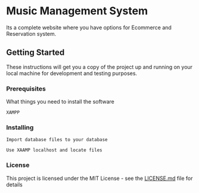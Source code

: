 # Music Management System

Its a complete website where you have options for Ecommerce and Reservation system.

## Getting Started

These instructions will get you a copy of the project up and running on your local machine for development and testing purposes.

### Prerequisites

What things you need to install the software 

```
XAMPP
```

### Installing



```
Import database files to your database
```

```
Use XAAMP localhost and locate files
```

### License

This project is licensed under the MIT License - see the [LICENSE.md](LICENSE.md) file for details
